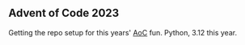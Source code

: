## Advent of Code 2023

Getting the repo setup for this years' [AoC](https://adventofcode.com) fun. Python, 3.12 this year.
